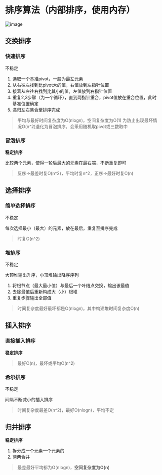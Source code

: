 # 排序算法（内部排序，使用内存）
![image](https://github.com/user-attachments/assets/d0194212-7172-4f6a-ad51-f999fc91a6b1)
## 交换排序
### 快速排序
不稳定

1. 选取一个基准pivot，一般为最左元素
2. 从右往左找到比pivot大的值，右值放到左指针位置
3. 接着从左往右找到比其小的值，左值放到右指针位置
4. 重复2,3步骤（为一个循环），直到两指针重合，pivot值放在重合位置，此时基准位置确定
5. 递归左右集合至排序完成

> 平均与最好时间复杂度为O(nlogn)，空间复杂度为O(1)
> 为防止出现最坏情况O(n^2)退化为冒泡排序，会采用随机取pivot或三数取中

### 冒泡排序
**稳定排序**

比较两个元素，使得一轮后最大的元素在最右端，不断重复即可
> 反序->最差时复O(n^2)，平均时复n^2，正序->最好时复O(n)

## 选择排序
### 简单选择排序
不稳定

每次选择最小（最大）的元素，放在最后，重复至排序完成

> 时复O(n^2)

### 堆排序
不稳定

大顶堆输出升序，小顶堆输出降序序列

1. 将根节点（最大最小值）与最后一个叶结点交换，输出该最值
2. 去除最值后重新构成大（小）根堆
3. 重复步骤输出全部值

> 时间复杂度最好最坏都是O(nlogn)，其中构建堆时间复杂度O(n)


## 插入排序
### 直接插入排序
**稳定排序**

> 最好O(n)，最坏或平均O(n^2)

### 希尔排序
不稳定

间隔不断减小的插入排序

> 时间复杂度最差O(n^2)，最好O(nlogn)，平均不定

## 归并排序
**稳定排序**

1. 拆分成一个元素一个元素的
2. 两两合并

> 最差最好平均都为O(nlogn)，**空间复杂度为O(n)**

